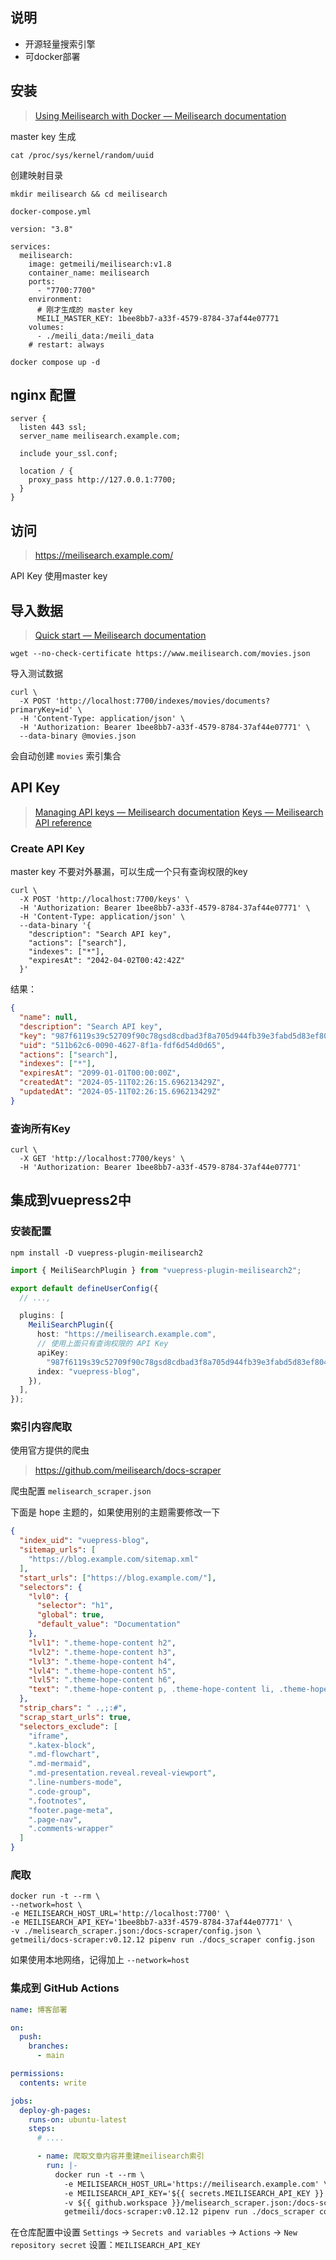 ## 说明

- 开源轻量搜索引擎
- 可docker部署

## 安装

> [Using Meilisearch with Docker — Meilisearch documentation](https://www.meilisearch.com/docs/learn/cookbooks/docker)

master key 生成

```shell
cat /proc/sys/kernel/random/uuid
```

创建映射目录
```shell
mkdir meilisearch && cd meilisearch
```
`docker-compose.yml` 

```docker-compose
version: "3.8"

services:
  meilisearch:
    image: getmeili/meilisearch:v1.8
    container_name: meilisearch
    ports:
      - "7700:7700"
    environment:
      # 刚才生成的 master key
      MEILI_MASTER_KEY: 1bee8bb7-a33f-4579-8784-37af44e07771
    volumes:
      - ./meili_data:/meili_data
    # restart: always
```

```shell
docker compose up -d
```

## nginx 配置

```nginx
server {
  listen 443 ssl;
  server_name meilisearch.example.com;

  include your_ssl.conf;

  location / {
    proxy_pass http://127.0.0.1:7700;
  }
}
```

## 访问

> https://meilisearch.example.com/

API Key 使用master key

## 导入数据

> [Quick start — Meilisearch documentation](https://www.meilisearch.com/docs/learn/getting_started/quick_start#add-documents)

```shell
wget --no-check-certificate https://www.meilisearch.com/movies.json
```

导入测试数据

```shell
curl \
  -X POST 'http://localhost:7700/indexes/movies/documents?primaryKey=id' \
  -H 'Content-Type: application/json' \
  -H 'Authorization: Bearer 1bee8bb7-a33f-4579-8784-37af44e07771' \
  --data-binary @movies.json
```

会自动创建 `movies` 索引集合

## API Key

> [Managing API keys — Meilisearch documentation](https://www.meilisearch.com/docs/learn/security/managing_api_keys)
> [Keys — Meilisearch API reference](https://www.meilisearch.com/docs/reference/api/keys#create-a-key)

### Create API Key

master key 不要对外暴漏，可以生成一个只有查询权限的key

```shell
curl \
  -X POST 'http://localhost:7700/keys' \
  -H 'Authorization: Bearer 1bee8bb7-a33f-4579-8784-37af44e07771' \
  -H 'Content-Type: application/json' \
  --data-binary '{
    "description": "Search API key",
    "actions": ["search"],
    "indexes": ["*"],
    "expiresAt": "2042-04-02T00:42:42Z"
  }'
```

结果：

```json
{
  "name": null,
  "description": "Search API key",
  "key": "987f6119s39c52709f90c78gsd8cdbad3f8a705d944fb39e3fabd5d83ef804041",
  "uid": "511b62c6-0090-4627-8f1a-fdf6d54d0d65",
  "actions": ["search"],
  "indexes": ["*"],
  "expiresAt": "2099-01-01T00:00:00Z",
  "createdAt": "2024-05-11T02:26:15.696213429Z",
  "updatedAt": "2024-05-11T02:26:15.696213429Z"
}
```

### 查询所有Key

```shell
curl \
  -X GET 'http://localhost:7700/keys' \
  -H 'Authorization: Bearer 1bee8bb7-a33f-4579-8784-37af44e07771'
```

## 集成到vuepress2中

### 安装配置

```shell
npm install -D vuepress-plugin-meilisearch2
```

```ts
import { MeiliSearchPlugin } from "vuepress-plugin-meilisearch2";

export default defineUserConfig({
  // ...,

  plugins: [
    MeiliSearchPlugin({
      host: "https://meilisearch.example.com",
      // 使用上面只有查询权限的 API Key
      apiKey:
        "987f6119s39c52709f90c78gsd8cdbad3f8a705d944fb39e3fabd5d83ef804041",
      index: "vuepress-blog",
    }),
  ],
});
```

### 索引内容爬取

使用官方提供的爬虫

> https://github.com/meilisearch/docs-scraper

爬虫配置 `melisearch_scraper.json` 

下面是 hope 主题的，如果使用别的主题需要修改一下

```json
{
  "index_uid": "vuepress-blog",
  "sitemap_urls": [
    "https://blog.example.com/sitemap.xml"
  ],
  "start_urls": ["https://blog.example.com/"],
  "selectors": {
    "lvl0": {
      "selector": "h1",
      "global": true,
      "default_value": "Documentation"
    },
    "lvl1": ".theme-hope-content h2",
    "lvl2": ".theme-hope-content h3",
    "lvl3": ".theme-hope-content h4",
    "lvl4": ".theme-hope-content h5",
    "lvl5": ".theme-hope-content h6",
    "text": ".theme-hope-content p, .theme-hope-content li, .theme-hope-content td"
  },
  "strip_chars": " .,;:#",
  "scrap_start_urls": true,
  "selectors_exclude": [
    "iframe",
    ".katex-block",
    ".md-flowchart",
    ".md-mermaid",
    ".md-presentation.reveal.reveal-viewport",
    ".line-numbers-mode",
    ".code-group",
    ".footnotes",
    "footer.page-meta",
    ".page-nav",
    ".comments-wrapper"
  ]
}
```

### 爬取

```shell
docker run -t --rm \
--network=host \
-e MEILISEARCH_HOST_URL='http://localhost:7700' \
-e MEILISEARCH_API_KEY='1bee8bb7-a33f-4579-8784-37af44e07771' \
-v ./melisearch_scraper.json:/docs-scraper/config.json \
getmeili/docs-scraper:v0.12.12 pipenv run ./docs_scraper config.json
```

如果使用本地网络，记得加上 `--network=host`

### 集成到 GitHub Actions

```yml
name: 博客部署

on:
  push:
    branches:
      - main

permissions:
  contents: write

jobs:
  deploy-gh-pages:
    runs-on: ubuntu-latest
    steps:
      # ....

      - name: 爬取文章内容并重建meilisearch索引
        run: |-
          docker run -t --rm \
            -e MEILISEARCH_HOST_URL='https://meilisearch.example.com' \
            -e MEILISEARCH_API_KEY='${{ secrets.MEILISEARCH_API_KEY }}' \
            -v ${{ github.workspace }}/melisearch_scraper.json:/docs-scraper/config.json \
            getmeili/docs-scraper:v0.12.12 pipenv run ./docs_scraper config.json
```

在仓库配置中设置 
`Settings` -> `Secrets and variables` -> `Actions` -> `New repository secret`
设置：`MEILISEARCH_API_KEY` 
